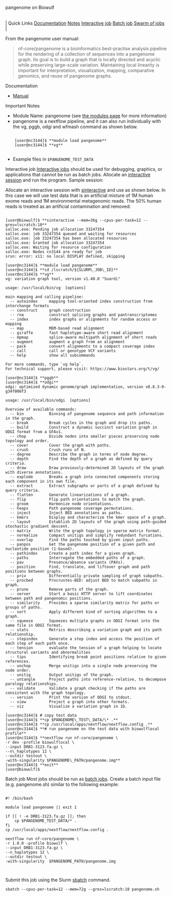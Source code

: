 

pangenome on Biowulf


|  |
| --- |
| 
Quick Links
[Documentation](#doc)
[Notes](#notes)
[Interactive job](#int) 
[Batch job](#sbatch) 
[Swarm of jobs](#swarm) 
 |



From the pangenome user manual:




>  
>  nf-core/pangenome is a bioinformatics best-practise analysis pipeline for the rendering of a collection of sequences into a pangenome graph. Its goal is to build a graph that is locally directed and acyclic while preserving large-scale variation. Maintaining local linearity is important for interpretation, visualization, mapping, comparative genomics, and reuse of pangenome graphs.
> 
> 


Documentation
* [Manual](https://github.com/nf-core/pangenome)


Important Notes
* Module Name: pangenome (see [the modules page](/apps/modules.html) for more information)
* pangenome is a nextflow pipeline, and it can also run individually with the vg, pggb, odgi and wfmash command as shown below.

```

    [user@nc3144]$ **module load pangenome**
    [user@nc3144]$ **vg**
    
```
* Example files in `$PANGENOME_TEST_DATA`



Interactive job
[Interactive jobs](/docs/userguide.html#int) should be used for debugging, graphics, or applications that cannot be run as batch jobs.
Allocate an [interactive session](/docs/userguide.html#int) and run the program. Sample session:


Allocate an interactive session with [sinteractive](/docs/userguide.html#int)
and use as shown below. In this case we will use test data that is 
an artificial mixture of 1M human exome reads and 1M environmental metagenomic 
reads. The 50% human reads is treated as an artificial contamination and removed:



```

[user@biowulf]$ **sinteractive --mem=36g --cpus-per-task=12 --gres=lscratch:10**
salloc.exe: Pending job allocation 33247354
salloc.exe: job 33247354 queued and waiting for resources
salloc.exe: job 33247354 has been allocated resources
salloc.exe: Granted job allocation 33247354
salloc.exe: Waiting for resource configuration
salloc.exe: Nodes cn3144 are ready for job
srun: error: x11: no local DISPLAY defined, skipping

[user@nc3144]$ **module load pangenome**
[user@nc3144]$ **cd /lscratch/${SLURM\_JOB\_ID}**
[user@nc3144]$ **vg**
vg: variation graph tool, version v1.40.0 "Suardi"

usage: /usr/local/bin/vg  [options]

main mapping and calling pipeline:
  -- autoindex     mapping tool-oriented index construction from interchange formats
  -- construct     graph construction
  -- rna           construct splicing graphs and pantranscriptomes
  -- index         index graphs or alignments for random access or mapping
  -- map           MEM-based read alignment
  -- giraffe       fast haplotype-aware short read alignment
  -- mpmap         splice-aware multipath alignment of short reads
  -- augment       augment a graph from an alignment
  -- pack          convert alignments to a compact coverage index
  -- call          call or genotype VCF variants
  -- help          show all subcommands

For more commands, type `vg help`.
For technical support, please visit: https://www.biostars.org/t/vg/

[user@nc3144]$ **pggb**
[user@nc3144]$ **odgi**
odgi: optimized dynamic genome/graph implementation, version v0.8.3-0-g34f006f3

usage: /usr/local/bin/odgi  [options]

Overview of available commands:
  -- bin           Binning of pangenome sequence and path information in the graph.
  -- break         Break cycles in the graph and drop its paths.
  -- build         Construct a dynamic succinct variation graph in ODGI format from a GFAv1.
  -- chop          Divide nodes into smaller pieces preserving node topology and order.
  -- cover         Cover the graph with paths.
  -- crush         Crush runs of N.
  -- degree        Describe the graph in terms of node degree.
  -- depth         Find the depth of a graph as defined by query criteria.
  -- draw          Draw previously-determined 2D layouts of the graph with diverse annotations.
  -- explode       Breaks a graph into connected components storing each component in its own file.
  -- extract       Extract subgraphs or parts of a graph defined by query criteria.
  -- flatten       Generate linearizations of a graph.
  -- flip          Flip path orientations to match the graph.
  -- groom         Harmonize node orientations.
  -- heaps         Path pangenome coverage permutations.
  -- inject        Inject BED annotations as paths.
  -- kmers         Display and characterize the kmer space of a graph.
  -- layout        Establish 2D layouts of the graph using path-guided stochastic gradient descent.
  -- matrix        Write the graph topology in sparse matrix format.
  -- normalize     Compact unitigs and simplify redundant furcations.
  -- overlap       Find the paths touched by given input paths.
  -- panpos        Get the pangenome position of a given path and nucleotide position (1-based).
  -- pathindex     Create a path index for a given graph.
  -- paths         Interrogate the embedded paths of a graph.
  -- pav           Presence/absence variants (PAVs).
  -- position      Find, translate, and liftover graph and path positions between graphs.
  -- priv          Differentially private sampling of graph subpaths.
  -- procbed       Procrustes-BED: adjust BED to match subpaths in graph.
  -- prune         Remove parts of the graph.
  -- server        Start a basic HTTP server to lift coordinates between path and pangenomic positions.
  -- similarity    Provides a sparse similarity matrix for paths or groups of paths.
  -- sort          Apply different kind of sorting algorithms to a graph.
  -- squeeze       Squeezes multiple graphs in ODGI format into the same file in ODGI format.
  -- stats         Metrics describing a variation graph and its path relationship.
  -- stepindex     Generate a step index and access the position of each step of each path once.
  -- tension       evaluate the tension of a graph helping to locate structural variants and abnormalities
  -- tips          Identifying break point positions relative to given references.
  -- unchop        Merge unitigs into a single node preserving the node order.
  -- unitig        Output unitigs of the graph.
  -- untangle      Project paths into reference-relative, to decompose paralogy relationships.
  -- validate      Validate a graph checking if the paths are consistent with the graph topology.
  -- version       Print the version of ODGI to stdout.
  -- view          Project a graph into other formats.
  -- viz           Visualize a variation graph in 1D.

[user@nc3144]$ # copy test data
[user@nc3144]$ **cp $PANGENOME\_TEST\_DATA/\* .**
[user@nc3144]$ **cp /usr/local/apps/nextflow/nextflow.config .**
[user@nc3144]$ **# run pangenome on the test data with biowulflocal profile**
[user@nc3144]$ **nextflow run nf-core/pangenome \
-r dev -profile biowulflocal \
--input DRB1-3123.fa.gz \
--n\_haplotypes 12 \
--outdir testout \
-with-singularity $PANGENOME\_PATH/pangenome.img**
[user@nc3144]$ **exit**
[user@biowulf]$

```


Batch job
Most jobs should be run as [batch jobs](/docs/userguide.html#submit).
Create a batch input file (e.g. pangenome.sh) similar to the following example:



```

#! /bin/bash

module load pangenome || exit 1

if [[ ! -e DRB1-3123.fa.gz ]]; then
    cp $PANGENOME_TEST_DATA/* .
fi
cp /usr/local/apps/nextflow/nextflow.config .

nextflow run nf-core/pangenome \
-r 1.0.0 -profile biowulf \
--input DRB1-3123.fa.gz \
--n_haplotypes 12 \
--outdir testout \
-with-singularity  $PANGENOME_PATH/pangenome.img



```

Submit this job using the Slurm [sbatch](/docs/userguide.html) command.



```
sbatch --cpus-per-task=12 --mem=72g --gres=lscratch:10 pangenome.sh
```







